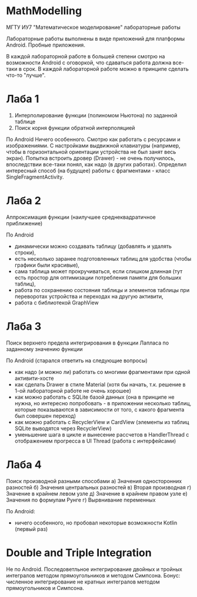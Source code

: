 # MathModelling
МГТУ ИУ7 "Математическое моделирование" лабораторные работы

Лабораторные работы выполнены в виде приложений для платформы Android.
Пробные приложения.

В каждой лабораторной работе в большей степени смотрю на возможности Android с оговоркой, что сдаваться работа должна все-таки в срок.
В каждой лабораторной работе можно в принципе сделать что-то "лучше".

# Лаба 1
1) Интерполирование функции (полиномом Ньютона) по заданной таблице
2) Поиск корня функции обратной интерполяцией

По Android
Ничего особенного. Смотрю как работать с ресурсами и изображениями. С настройками выдвижной клавиатуры (например, чтобы в горизонтальной ориентации устройства не был занят весь экран). Попытка встроить дровер (Drawer) - не очень получилось, впоследствии все-таки понял, как надо (в других работах).
Определил интересный способ (на будущее) работы с фрагментами - класс SingleFragmentActivity.

# Лаба 2
Аппроксимация функции (наилучшее среднеквадратичное приближение)

По Android
- динамически можно создавать таблицу (добавлять и удалять строки),
- есть несколько заранее подготовленных таблиц для удобства (чтобы графики были красивые),
- сама таблица может прокручиваться, если слишком длинная (тут есть простор для оптимизации потребления памяти для больших таблиц),
- работа по сохранению состояния таблицы и элементов таблицы при переворотах устройства и переходах на другую активити,
- работа с библиотекой GraphView

# Лаба 3
Поиск верхнего предела интегрирования в функции Лапласа по заданному значению функции

По Android (старался ответить на следующие вопросы)
- как надо (и можно ли) работать со многими фрагментами при одной активити-хосте
- как сделать Drawer в стиле Material (хотя бы начать, т.к. решение в 1-ой лабораторной работе не очень хорошее)
- как можно работать с SQLite базой данных (она в принципе не нужна, но интересно попробовать - в приложении несколько таблиц, которые показываются в зависимости от того, с какого фрагмента был совершен переход)
- как можно работать с RecyclerView и CardView (элементы из таблиц SQLite выводятся через RecyclerView)
- уменьшение шага в цикле и вынесение рассчетов в HandlerThread с отображением прогресса в UI Thread (работа с интерфейсами)

# Лаба 4
Поиск производной разными способами
а) Значения односторонних разностей
б) Значения центральных разностей
в) Вторая производная
г) Значение в крайнем левом узле
д) Значение в крайнем правом узле
е) Значения по формулам Рунге
г) Вырвнивание переменных

По Android:
- ничего особенного, но пробовал некоторые возможности Kotlin (первый раз)

# Double and Triple Integration
Не по Android.
Последоветльное интегрирование двойных и тройных интегралов методом прямоугольников и методом Симпсона.
Бонус: численное интегрирование не кратных интегралов методом прямоугольников и Симпсона.

